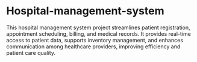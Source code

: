 # Hospital-management-system
This hospital management system project streamlines patient registration, appointment scheduling, billing, and medical records. It provides real-time access to patient data, supports inventory management, and enhances communication among healthcare providers, improving efficiency and patient care quality.


